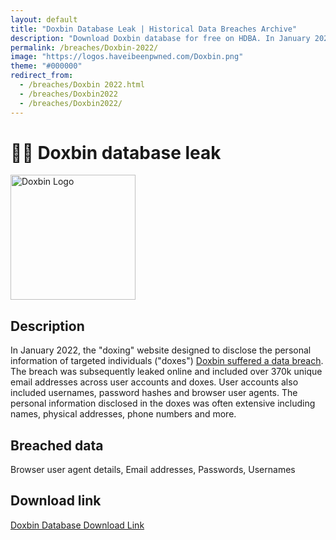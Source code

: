 ```yaml
---
layout: default
title: "Doxbin Database Leak | Historical Data Breaches Archive"
description: "Download Doxbin database for free on HDBA. In January 2022, the doxing website designed to disclose the personal information of targeted individuals (doxes) Doxbin suffered a data breach."
permalink: /breaches/Doxbin-2022/
image: "https://logos.haveibeenpwned.com/Doxbin.png"
theme: "#000000"
redirect_from:
  - /breaches/Doxbin 2022.html
  - /breaches/Doxbin2022
  - /breaches/Doxbin2022/
---
```


# 🕵️‍♂️ Doxbin database leak

<img src="https://logos.haveibeenpwned.com/Doxbin.png" alt="Doxbin Logo" width="200" height="200">

## Description

In January 2022, the &quot;doxing&quot; website designed to disclose the personal information of targeted individuals (&quot;doxes&quot;) <a href="https://redirect.trace.rip/?url=https://www.flashpoint-intel.com/blog/doxbin-leak/" target="_blank" rel="noopener">Doxbin suffered a data breach</a>. The breach was subsequently leaked online and included over 370k unique email addresses across user accounts and doxes. User accounts also included usernames, password hashes and browser user agents. The personal information disclosed in the doxes was often extensive including names, physical addresses, phone numbers and more.

## Breached data

Browser user agent details, Email addresses, Passwords, Usernames

## Download link

[Doxbin Database Download Link](https://redirect.trace.rip/?url=https://web.archive.org/web/20230125011725/https://cdn-116.anonfiles.com/k6h9EeSfyb/ddc1d3ff-1674610034/Doxbin.rar)
